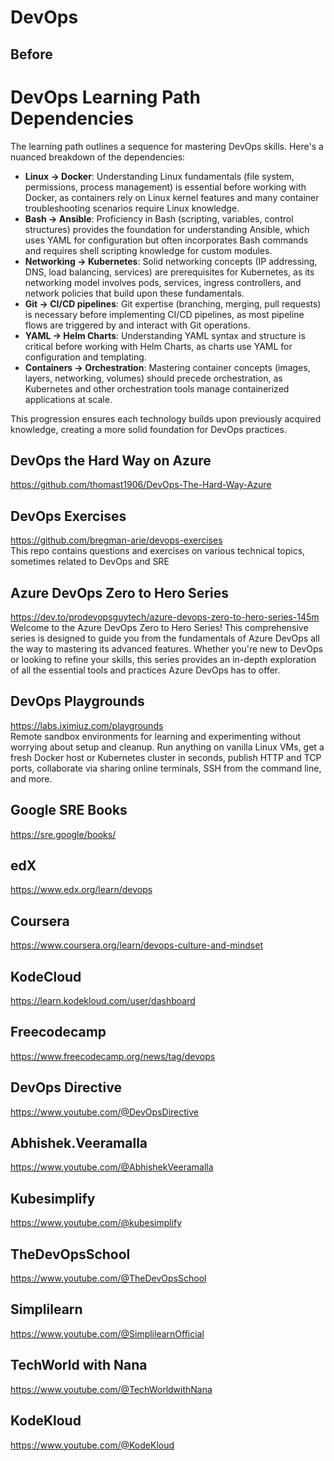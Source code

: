 # DevOps

## Before
# DevOps Learning Path Dependencies

The learning path outlines a sequence for mastering DevOps skills. Here's a nuanced breakdown of the dependencies:

- **Linux → Docker**: Understanding Linux fundamentals (file system, permissions, process management) is essential before working with Docker, as containers rely on Linux kernel features and many container troubleshooting scenarios require Linux knowledge.
- **Bash → Ansible**: Proficiency in Bash (scripting, variables, control structures) provides the foundation for understanding Ansible, which uses YAML for configuration but often incorporates Bash commands and requires shell scripting knowledge for custom modules.
- **Networking → Kubernetes**: Solid networking concepts (IP addressing, DNS, load balancing, services) are prerequisites for Kubernetes, as its networking model involves pods, services, ingress controllers, and network policies that build upon these fundamentals.
- **Git → CI/CD pipelines**: Git expertise (branching, merging, pull requests) is necessary before implementing CI/CD pipelines, as most pipeline flows are triggered by and interact with Git operations.
- **YAML → Helm Charts**: Understanding YAML syntax and structure is critical before working with Helm Charts, as charts use YAML for configuration and templating.
- **Containers → Orchestration**: Mastering container concepts (images, layers, networking, volumes) should precede orchestration, as Kubernetes and other orchestration tools manage containerized applications at scale.

This progression ensures each technology builds upon previously acquired knowledge, creating a more solid foundation for DevOps practices.

## DevOps the Hard Way on Azure
https://github.com/thomast1906/DevOps-The-Hard-Way-Azure

## DevOps Exercises
https://github.com/bregman-arie/devops-exercises \
This repo contains questions and exercises on various technical topics, sometimes related to DevOps and SRE

## Azure DevOps Zero to Hero Series
https://dev.to/prodevopsguytech/azure-devops-zero-to-hero-series-145m \
Welcome to the Azure DevOps Zero to Hero Series! This comprehensive series is designed to guide you from the fundamentals of Azure DevOps all the way to mastering its advanced features. Whether you're new to DevOps or looking to refine your skills, this series provides an in-depth exploration of all the essential tools and practices Azure DevOps has to offer.

## DevOps Playgrounds
https://labs.iximiuz.com/playgrounds \
Remote sandbox environments for learning and experimenting without worrying about setup and cleanup. Run anything on vanilla Linux VMs, get a fresh Docker host or Kubernetes cluster in seconds, publish HTTP and TCP ports, collaborate via sharing online terminals, SSH from the command line, and more.

## Google SRE Books
https://sre.google/books/

## edX
https://www.edx.org/learn/devops

## Coursera 
https://www.coursera.org/learn/devops-culture-and-mindset

## KodeCloud
https://learn.kodekloud.com/user/dashboard

## Freecodecamp
https://www.freecodecamp.org/news/tag/devops

## DevOps Directive
https://www.youtube.com/@DevOpsDirective

## Abhishek.Veeramalla
https://www.youtube.com/@AbhishekVeeramalla

## Kubesimplify
https://www.youtube.com/@kubesimplify

## TheDevOpsSchool
https://www.youtube.com/@TheDevOpsSchool

## Simplilearn
https://www.youtube.com/@SimplilearnOfficial

## TechWorld with Nana
https://www.youtube.com/@TechWorldwithNana

## KodeKloud
https://www.youtube.com/@KodeKloud
